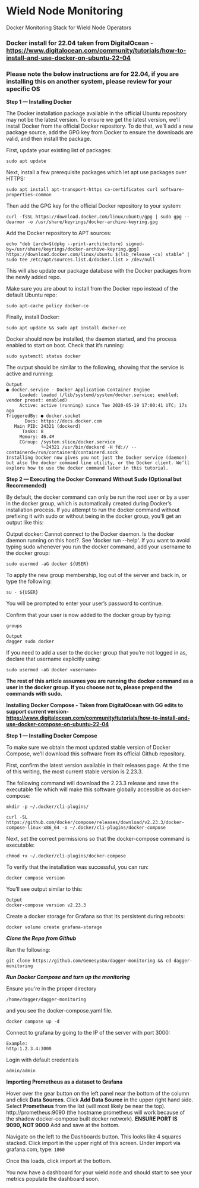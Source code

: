 # Wield Node Monitoring
Docker Monitoring Stack for Wield Node Operators

### Docker install for 22.04 taken from DigitalOcean - https://www.digitalocean.com/community/tutorials/how-to-install-and-use-docker-on-ubuntu-22-04
### Please note the below instructions are for 22.04, if you are installing this on another system, please review for your specific OS ###

**Step 1 — Installing Docker**

The Docker installation package available in the official Ubuntu repository may not be the latest version. To ensure we get the latest version, we’ll install Docker from the official Docker repository. To do that, we’ll add a new package source, add the GPG key from Docker to ensure the downloads are valid, and then install the package.

First, update your existing list of packages:

```sudo apt update```
 
Next, install a few prerequisite packages which let apt use packages over HTTPS:

```sudo apt install apt-transport-https ca-certificates curl software-properties-common```
 
Then add the GPG key for the official Docker repository to your system:

```curl -fsSL https://download.docker.com/linux/ubuntu/gpg | sudo gpg --dearmor -o /usr/share/keyrings/docker-archive-keyring.gpg```
 
Add the Docker repository to APT sources:

```echo "deb [arch=$(dpkg --print-architecture) signed-by=/usr/share/keyrings/docker-archive-keyring.gpg] https://download.docker.com/linux/ubuntu $(lsb_release -cs) stable" | sudo tee /etc/apt/sources.list.d/docker.list > /dev/null```
 
This will also update our package database with the Docker packages from the newly added repo.

Make sure you are about to install from the Docker repo instead of the default Ubuntu repo:

```sudo apt-cache policy docker-ce```

Finally, install Docker:

```sudo apt update && sudo apt install docker-ce```

Docker should now be installed, the daemon started, and the process enabled to start on boot. Check that it’s running:

```sudo systemctl status docker```
 
The output should be similar to the following, showing that the service is active and running:
```
Output
● docker.service - Docker Application Container Engine
     Loaded: loaded (/lib/systemd/system/docker.service; enabled; vendor preset: enabled)
     Active: active (running) since Tue 2020-05-19 17:00:41 UTC; 17s ago
TriggeredBy: ● docker.socket
       Docs: https://docs.docker.com
   Main PID: 24321 (dockerd)
      Tasks: 8
     Memory: 46.4M
     CGroup: /system.slice/docker.service
             └─24321 /usr/bin/dockerd -H fd:// --containerd=/run/containerd/containerd.sock
Installing Docker now gives you not just the Docker service (daemon) but also the docker command line utility, or the Docker client. We’ll explore how to use the docker command later in this tutorial.
```
**Step 2 — Executing the Docker Command Without Sudo (Optional but Recommended)**

By default, the docker command can only be run the root user or by a user in the docker group, which is automatically created during Docker’s installation process. If you attempt to run the docker command without prefixing it with sudo or without being in the docker group, you’ll get an output like this:

Output
docker: Cannot connect to the Docker daemon. Is the docker daemon running on this host?.
See 'docker run --help'.
If you want to avoid typing sudo whenever you run the docker command, add your username to the docker group:

```sudo usermod -aG docker ${USER}```
 
To apply the new group membership, log out of the server and back in, or type the following:

```su - ${USER}```
 
You will be prompted to enter your user’s password to continue.

Confirm that your user is now added to the docker group by typing:
```
groups
 ```
 ```
Output
dagger sudo docker
```
If you need to add a user to the docker group that you’re not logged in as, declare that username explicitly using:

```sudo usermod -aG docker <username>```
 
**The rest of this article assumes you are running the docker command as a user in the docker group. If you choose not to, please prepend the commands with sudo.**

**Installing Docker Compose - Taken from DigitalOcean with GG edits to support current version- https://www.digitalocean.com/community/tutorials/how-to-install-and-use-docker-compose-on-ubuntu-22-04**


**Step 1 — Installing Docker Compose**

To make sure we obtain the most updated stable version of Docker Compose, we’ll download this software from its official Github repository.

First, confirm the latest version available in their releases page. At the time of this writing, the most current stable version is 2.23.3.

The following command will download the 2.23.3 release and save the executable file which will make this software globally accessible as docker-compose:

```mkdir -p ~/.docker/cli-plugins/```

```curl -SL https://github.com/docker/compose/releases/download/v2.23.3/docker-compose-linux-x86_64 -o ~/.docker/cli-plugins/docker-compose```
 
Next, set the correct permissions so that the docker-compose command is executable:

```chmod +x ~/.docker/cli-plugins/docker-compose```
 
To verify that the installation was successful, you can run:

```docker compose version```
 
You’ll see output similar to this:
```
Output
docker-compose version v2.23.3
```

Create a docker storage for Grafana so that its persistent during reboots:

```docker volume create grafana-storage```

***Clone the Repo from Github***

Run the following:
```
git clone https://github.com/GenesysGo/dagger-monitoring && cd dagger-monitoring
```

***Run Docker Compose and turn up the monitoring***

Ensure you're in the proper directory
```
/home/dagger/dagger-monitoring
```
and you see the docker-compose.yaml file.

```docker compose up -d```

Connect to grafana by going to the IP of the server with port 3000:

```
Example:
http:1.2.3.4:3000
```
Login with default credentials

```admin/admin```

**Importing Prometheus as a dataset to Grafana**

Hover over the gear button on the left panel near the bottom of the column and click **Data Sources**.  Click **Add Data Source** in the upper right hand side.  Select **Prometheus** from the list (will most likely be near the top).  http://prometheus:9090 (the hostname prometheus will work because of the shadow docker-compose built docker network).  **ENSURE PORT IS 9090, NOT 9000**  Add and save at the bottom. 

Navigate on the left to the Dashboards button.  This looks like 4 squares stacked.  Click import in the upper right of this screen.  Under import via grafana.com, type:
```1860```

Once this loads, click import at the bottom.

You now have a dashboard for your wield node and should start to see your metrics populate the dashboard soon.
